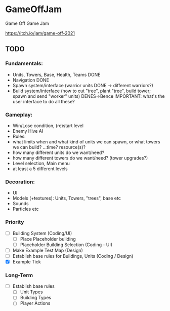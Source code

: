 # GameOffJam
Game Off Game Jam


https://itch.io/jam/game-off-2021

## TODO

### Fundamentals:
- Units, Towers, Base, Health, Teams  DONE
- Navigation  DONE
- Spawn system/interface (warrior units DONE -> different warriors?) 
- Build system/interface (how to cut "tree", plant "tree", build tower; spawn and send "worker" units) DENES->Bence 
IMPORTANT: what's the user interface to do all these?

### Gameplay:
- Win/Lose condition, (re)start level
- Enemy Hive AI
- Rules: 
-   what limits when and what kind of units we can spawn, or what towers we can build? ...time? resource(s)?
-   how many different units do we want/need?
-   how many different towers do we want/need? (tower upgrades?)
- Level selection, Main menu
- at least a 5 different levels

### Decoration:
- UI
- Models (+textures): Units, Towers, "trees", base etc
- Sounds
- Particles etc




### Priority
- [ ] Building System (Coding/UI)
  - [ ] Place Placeholder building
  - [ ] Placeholder Building Selection (Coding - UI)
- [ ] Make Example Test Map (Design)
- [ ] Establish base rules for Buildings, Units (Coding / Design)
- [x] Example Tick
### Long-Term
- [ ] Establish base rules
  - [ ] Unit Types
  - [ ] Building Types
  - [ ] Player Actions
